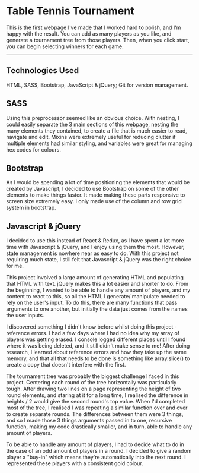 # Table Tennis Tournament

This is the first webpage I've made that I worked hard to polish, and I'm happy with the result. You can add as many players as you like, and generate a tournament tree from those players. Then, when you click start, you can begin selecting winners for each game.

--- 

## Technologies Used
HTML, SASS, Bootstrap, JavaScript & jQuery; Git for version management.


## SASS
Using this preprocessor seemed like an obvious choice. With nesting, I could easily separate the 3 main sections of this webpage, nesting the many elements they contained, to create a file that is much easier to read, navigate and edit. Mixins were extremely useful for reducing clutter if multiple elements had similar styling, and variables were great for managing hex codes for colours.

## Bootstrap
As I would be spending a lot of time positioning the elements that would be created by Javascript, I decided to use Bootstrap on some of the other elements to make things faster. It made making these parts responsive to screen size extremely easy. I only made use of the column and row grid system in bootstrap.

## Javascript & jQuery
I decided to use this instead of React & Redux, as I have spent a lot more time with Javascript & jQuery, and I enjoy using them the most. However, state management is nowhere near as easy to do. With this project not requiring much state, I still felt that Javascript & jQuery was the right choice for me.

This project involved a large amount of generating HTML and populating that HTML with text. jQuery makes this a lot easier and shorter to do. From the beginning, I wanted to be able to handle any amount of players, and my content to react to this, so all the HTML I generate/ manipulate needed to rely on the user's input. To do this, there are many functions that pass arguments to one another, but initially the data just comes from the names the user inputs.

I discovered something I didn't know before whilst doing this project - reference errors. I had a few days where I had no idea why my array of players was getting erased. I console logged different places until I found where it was being deleted, and it still didn't make sense to me! After doing research, I learned about reference errors and how they take up the same memory, and that all that needs to be done is something like array.slice() to create a copy that doesn't interfere with the first. 

The tournament tree was probably the biggest challenge I faced in this project. Centering each round of the tree horizontally was particularly tough. After drawing two lines on a page representing the height of two round elements, and staring at it for a long time, I realised the difference in heights / 2 would give the second round's top value. When I'd completed most of the tree, I realised I was repeating a similar function over and over to create separate rounds. The differences between them were 3 things, and so I made those 3 things arguments passed in to one, recursive function, making my code drastically smaller, and in turn, able to handle any amount of players.

To be able to handle any amount of players, I had to decide what to do in the case of an odd amount of players in a round. I decided to give a random player a "buy-in" which means they're automatically into the next round. I represented these players with a consistent gold colour.